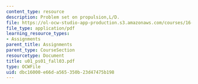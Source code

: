 ```yaml
---
content_type: resource
description: Problem set on propulsion,L/D.
file: https://ol-ocw-studio-app-production.s3.amazonaws.com/courses/16-01-unified-engineering-i-ii-iii-iv-fall-2005-spring-2006/dbc16000e66da565350b23d47475b198_u01_ps01_fall03.pdf
file_type: application/pdf
learning_resource_types:
- Assignments
parent_title: Assignments
parent_type: CourseSection
resourcetype: Document
title: u01_ps01_fall03.pdf
type: OCWFile
uid: dbc16000-e66d-a565-350b-23d47475b198
---
```

